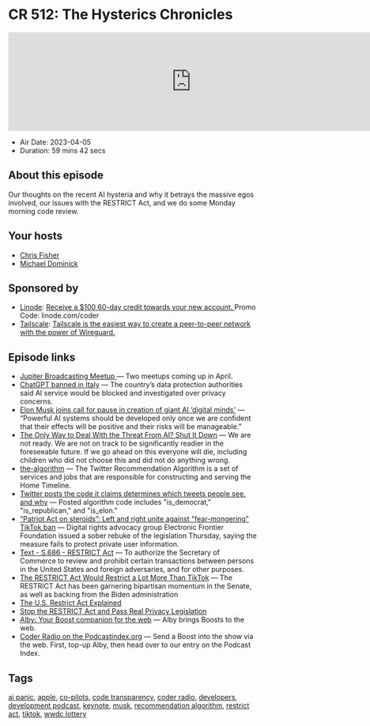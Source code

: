 # CR 512: The Hysterics Chronicles

<iframe src="https://player.fireside.fm/v2/MLf2ZzhC+8GA6xFUu?theme=dark" width="740" height="200" frameborder="0" scrolling="no"></iframe>

* Air Date: 2023-04-05
* Duration: 59 mins 42 secs

## About this episode

Our thoughts on the recent AI hysteria and why it betrays the massive egos involved, our issues with the RESTRICT Act, and we do some Monday morning code review.

## Your hosts
* [Chris Fisher](https://coder.show/hosts/chrislas)
* [Michael Dominick](https://coder.show/hosts/michael)

## Sponsored by

  * [Linode](https://linode.com/coder): [Receive a $100 60-day credit towards your new account. ](https://linode.com/coder) Promo Code: linode.com/coder
  * [Tailscale](https://tailscale.com/coder): [Tailscale is the easiest way to create a peer-to-peer network with the power of Wireguard. ](https://tailscale.com/coder)



## Episode links

  * [Jupiter Broadcasting Meetup ](https://www.meetup.com/jupiterbroadcasting/ "Jupiter Broadcasting Meetup ") — Two meetups coming up in April.
  * [ChatGPT banned in Italy](https://www.independent.co.uk/tech/chatgpt-ban-italy-gdpr-data-protection-b2311738.html "ChatGPT banned in Italy") — The country’s data protection authorities said AI service would be blocked and investigated over privacy concerns.
  * [Elon Musk joins call for pause in creation of giant AI ‘digital minds'](https://www.theguardian.com/technology/2023/mar/29/elon-musk-joins-call-for-pause-in-creation-of-giant-ai-digital-minds "Elon Musk joins call for pause in creation of giant AI ‘digital minds'") — “Powerful AI systems should be developed only once we are confident that their effects will be positive and their risks will be manageable.”
  * [The Only Way to Deal With the Threat From AI? Shut It Down](https://time.com/6266923/ai-eliezer-yudkowsky-open-letter-not-enough/ "The Only Way to Deal With the Threat From AI? Shut It Down") — We are not ready. We are not on track to be significantly readier in the foreseeable future. If we go ahead on this everyone will die, including children who did not choose this and did not do anything wrong.
  * [the-algorithm](https://github.com/twitter/the-algorithm "the-algorithm") — The Twitter Recommendation Algorithm is a set of services and jobs that are responsible for constructing and serving the Home Timeline.
  * [Twitter posts the code it claims determines which tweets people see, and why](https://arstechnica.com/tech-policy/2023/03/twitter-posts-the-code-it-claims-determines-which-tweets-people-see-and-why/ "Twitter posts the code it claims determines which tweets people see, and why") — Posted algorithm code includes "is_democrat," "is_republican," and "is_elon."
  * [“Patriot Act on steroids”: Left and right unite against "fear-mongering" TikTok ban](https://www.salon.com/2023/04/02/patriot-act-on-steroids-left-and-right-unite-against-fear-mongering-tiktok-ban/ "“Patriot Act on steroids”: Left and right unite against ") — Digital rights advocacy group Electronic Frontier Foundation issued a sober rebuke of the legislation Thursday, saying the measure fails to protect private user information.
  * [Text - S.686 - RESTRICT Act](https://www.congress.gov/bill/118th-congress/senate-bill/686/text "Text - S.686 - RESTRICT Act") — To authorize the Secretary of Commerce to review and prohibit certain transactions between persons in the United States and foreign adversaries, and for other purposes.
  * [The RESTRICT Act Would Restrict a Lot More Than TikTok](https://reason.com/2023/03/31/the-restrict-act-would-restrict-a-lot-more-than-tiktok/ "The RESTRICT Act Would Restrict a Lot More Than TikTok") — The RESTRICT Act has been garnering bipartisan momentum in the Senate, as well as backing from the Biden administration
  * [The U.S. Restrict Act Explained](https://www.expressvpn.com/blog/the-u-s-restrict-act-explained/ "The U.S. Restrict Act Explained")
  * [Stop the RESTRICT Act and Pass Real Privacy Legislation](https://act.eff.org/action/stop-the-restrict-act-and-pass-real-privacy-legislation "Stop the RESTRICT Act and Pass Real Privacy Legislation")
  * [Alby: Your Boost companion for the web](https://getalby.com/ "Alby: Your Boost companion for the web") — Alby brings Boosts to the web.
  * [Coder Radio on the Podcastindex.org](https://podcastindex.org/podcast/487548 "Coder Radio on the Podcastindex.org") — Send a Boost into the show via the web. First, top-up Alby, then head over to our entry on the Podcast Index.



## Tags

[ai panic](https://coder.show/tags/ai%20panic), [apple](https://coder.show/tags/apple), [co-pilots](https://coder.show/tags/co-pilots), [code transparency](https://coder.show/tags/code%20transparency), [coder radio](https://coder.show/tags/coder%20radio), [developers](https://coder.show/tags/developers), [development podcast](https://coder.show/tags/development%20podcast), [keynote](https://coder.show/tags/keynote), [musk](https://coder.show/tags/musk), [recommendation algorithm](https://coder.show/tags/recommendation%20algorithm), [restrict act](https://coder.show/tags/restrict%20act), [tiktok](https://coder.show/tags/tiktok), [wwdc lottery](https://coder.show/tags/wwdc%20lottery)